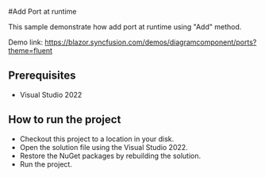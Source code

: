 #Add Port at runtime

This sample demonstrate how add port at runtime using "Add" method.

Demo link:
https://blazor.syncfusion.com/demos/diagramcomponent/ports?theme=fluent



## Prerequisites

* Visual Studio 2022

## How to run the project

* Checkout this project to a location in your disk.
* Open the solution file using the Visual Studio 2022.
* Restore the NuGet packages by rebuilding the solution.
* Run the project.
